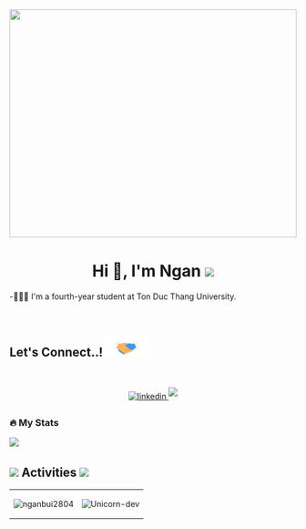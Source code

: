 <img width="100%" height="400" src="https://media.tenor.com/0jI-YXeywSsAAAAM/nyan-cat-cat.gif">
<h1 align="center">Hi 👋, I'm Ngan <img src="https://media.giphy.com/media/VgCDAzcKvsR6OM0uWg/giphy.gif" width="50" /></h1> 

-👩🏻‍💻 I'm a fourth-year student at Ton Duc Thang University.

<br>

## <b> Let's Connect..!</b><img src="https://github.com/0xAbdulKhalid/0xAbdulKhalid/raw/main/assets/mdImages/handshake.gif" width ="80">
<br>

<p align="center">
  <a href="https://www.linkedin.com/in/ngan-bui-66699221b/" target="_blank">
<img src="https://img.shields.io/badge/linkedin: Ngan Bui-%23EA4335.svg?color=405DE6&style=for-the-badge&logo=linkedin&logoColor=white" alt=linkedin style="margin-bottom: 5px;"/>
</a>
  
  <a href="mailto:nganbui284@gmail.com" target="_blank">
<img src="https://img.shields.io/badge/gmail:  Ngan Bui-%23EA4335.svg?style=for-the-badge&logo=gmail&logoColor=white" t=mail style="margin-bottom: 5px;" />
</a>
</p>

### :fire: My Stats

<img src="http://github-readme-streak-stats.herokuapp.com/?user=nganbui2804&theme=dark&background=000000"/>

## <img src="https://media.giphy.com/media/ObNTw8Uzwy6KQ/giphy.gif" width="30px"><b> Activities </b><img src="https://media.giphy.com/media/ObNTw8Uzwy6KQ/giphy.gif" width="30px">

<table style="width:100%;">
  <tr>
    <td>
      <img src="https://github-readme-stats.vercel.app/api?username=nganbui2804&bg_color=FFFFFF00&text_color=179fa3&show_icons=true&count_private=true&include_all_commits=true&custom_title=Hoạt%20động%20trên%20Github" alt="nganbui2804" width="100%"/>
    </td>
    <td>
      <p align="center"> 
        <img src="https://media.giphy.com/media/3ohs4BSacFKI7A717y/giphy.gif" alt="Unicorn-dev" width="100%"/>
      </p>
    </td>
  </tr>
</table>



